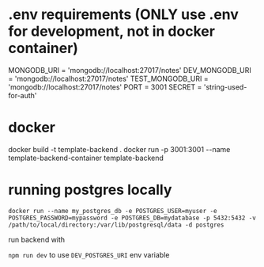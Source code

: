 # .env requirements (ONLY use .env for development, not in docker container)

MONGODB_URI = 'mongodb://localhost:27017/notes'
DEV_MONGODB_URI = 'mongodb://localhost:27017/notes'
TEST_MONGODB_URI = 'mongodb://localhost:27017/notes'
PORT = 3001
SECRET = 'string-used-for-auth'

# docker

docker build -t template-backend .
docker run -p 3001:3001 --name template-backend-container template-backend

# running postgres locally

`docker run --name my_postgres_db -e POSTGRES_USER=myuser -e POSTGRES_PASSWORD=mypassword -e POSTGRES_DB=mydatabase -p 5432:5432 -v /path/to/local/directory:/var/lib/postgresql/data -d postgres`

run backend with

`npm run dev` to use `DEV_POSTGRES_URI` env variable